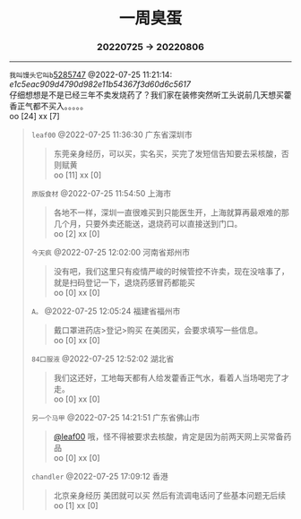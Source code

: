 # <center>一周臭蛋</center>
### <center>20220725 → 20220806</center>

------

`我叫馒头它叫b`[5285747](http://jandan.net/t/5285747)  @2022-07-25 11:21:14:  
*e1c5eac909d4790d982e11b54367f3d60d6c5617*  
仔细想想是不是已经三年不卖发烧药了？我们家在装修突然听工头说前几天想买藿香正气都不买入。。。。。  
oo [24]  xx [7]

> `leaf00` @2022-07-25 11:36:30 广东省深圳市 
>> 东莞亲身经历，可以买，实名买，买完了发短信告知要去采核酸，否则赋黄  
oo [11]  xx [0]
>
> `原版食材` @2022-07-25 11:54:50 上海市 
>> 各地不一样，深圳一直很难买到只能医生开，上海就算再最艰难的那几个月，只要外卖还能送，退烧药可以直接送到门口。  
oo [2]  xx [0]
>
> `今天疯` @2022-07-25 12:02:00 河南省郑州市 
>> 没有吧，我们这里只有疫情严峻的时候管控不许卖，现在没啥事了，就是扫码登记一下，退烧药感冒药都能买  
oo [0]  xx [0]
>
> `A。` @2022-07-25 12:05:24 福建省福州市 
>> 戴口罩进药店&gt;登记&gt;购买          在美团买，会要求填写一些信息。  
oo [0]  xx [0]
>
> `84口服液` @2022-07-25 12:52:02 湖北省 
>> 我们这还好，工地每天都有人给发藿香正气水，看着人当场喝完了才走。  
oo [0]  xx [0]
>
> `另一个马甲` @2022-07-25 14:21:51 广东省佛山市 
>>   <a href="#tucao-10821612" data-id="10821612" class="tucao-link">@leaf00</a> 哦，怪不得被要求去核酸，肯定是因为前两天网上买常备药品  
oo [0]  xx [0]
>
> `chandler` @2022-07-25 17:09:12 香港 
>> 北京亲身经历 美团就可以买 然后有流调电话问了些基本问题无后续  
oo [1]  xx [0]
>

